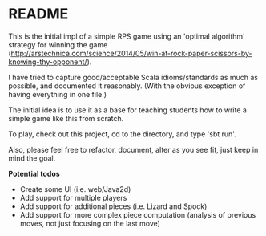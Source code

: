 # README #

This is the initial impl of a simple RPS game using an 'optimal algorithm'
strategy for winning the game (http://arstechnica.com/science/2014/05/win-at-rock-paper-scissors-by-knowing-thy-opponent/).  

I have tried to capture good/acceptable
Scala idioms/standards as much as possible, and documented it reasonably.
(With the obvious exception of having everything in one file.)

The initial idea is to use it as a base for teaching students 
how to write a simple game like this from scratch.

To play, check out this project, cd to the directory, and type 'sbt run'.

Also, please feel free to refactor, document, alter as you see fit,
just keep in mind the goal.

**Potential todos**

* Create some UI (i.e. web/Java2d)
* Add support for multiple players
* Add support for additional pieces (i.e. Lizard and Spock)
* Add support for more complex piece computation (analysis of previous moves, not just focusing on the last move)